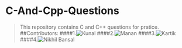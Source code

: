 # C-And-Cpp-Questions
> This repository contains C and C++ questions for pratice.
##Contributors:
####1.![Kunal](https://github.com/kunal121/C-And-Cpp-Questions/tree/master/kunal)
####2.![Manan](https://github.com/kunal121/C-And-Cpp-Questions/tree/master/Manan)
####3.![Kartik](https://github.com/kunal121/C-And-Cpp-Questions/tree/master/Kartik)
####4.![Nikhil Bansal](https://github.com/kunal121/C-And-Cpp-Questions/tree/master/Nikhil%20Bansal)

